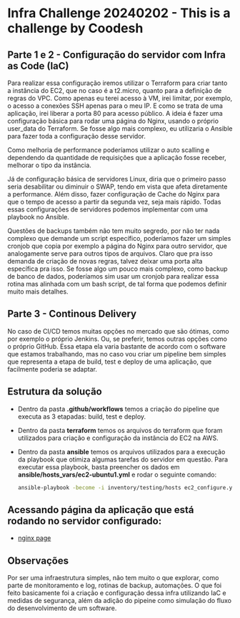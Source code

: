 # Infra Challenge 20240202 - This is a challenge by Coodesh

## Parte 1 e 2 - Configuração do servidor com Infra as Code (IaC)
Para realizar essa configuração iremos utilizar o Terraform para criar tanto a instância do EC2, que no caso é a t2.micro, quanto para a definição de regras do VPC.
Como apenas eu terei acesso à VM, irei limitar, por exemplo, o acesso a conexões SSH apenas para o meu IP.
E como se trata de uma aplicação, irei liberar a porta 80 para acesso público.
A ideia é fazer uma configuração básica para rodar uma página do Nginx, usando o próprio user_data do Terraform.
Se fosse algo mais complexo, eu utilizaria o Ansible para fazer toda a configuração desse servidor.

Como melhoria de performance poderíamos utilizar o auto scalling e dependendo da quantidade de requisições que a aplicação fosse receber, melhorar o tipo da instância.

Já de configuração básica de servidores Linux, diria que o primeiro passo seria desabilitar ou diminuir o SWAP, tendo em vista que afeta diretamente a performance. 
Além disso, fazer configuração de Cache do Nginx para que o tempo de acesso a partir da segunda vez, seja mais rápido.
Todas essas configurações de servidores podemos implementar com uma playbook no Ansible.

Questões de backups também não tem muito segredo, por não ter nada complexo que demande um script específico, poderíamos fazer um simples cronjob que copia por exemplo a página do Nginx para outro servidor, que analogamente serve para outros tipos de arquivos. Claro que pra isso demanda de criação de novas regras, talvez deixar uma porta alta específica pra isso.
Se fosse algo um pouco mais complexo, como backup de banco de dados, poderíamos sim usar um cronjob para realizar essa rotina mas alinhada com um bash script, de tal forma que podemos definir muito mais detalhes.

## Parte 3 - Continous Delivery
No caso de CI/CD temos muitas opções no mercado que são ótimas, como por exemplo o próprio Jenkins. Ou, se preferir, temos outras opções como o próprio GitHub.
Essa etapa ela varia bastante de acordo com o software que estamos trabalhando, mas no caso vou criar um pipeline bem simples que representa a etapa de build, test e deploy de uma aplicação, que facilmente poderia se adaptar.

## Estrutura da solução
* Dentro da pasta **.github/workflows** temos a criação do pipeline que executa as 3 etapadas: build, test e deploy.
  
* Dentro da pasta **terraform** temos os arquivos do terraform que foram utilizados para criação e configuração da instância do EC2 na AWS.

* Dentro da pasta **ansible** temos os arquivos utilizados para a execução da playbook que otimiza algumas tarefas do servidor em questão. Para executar essa playbook, basta preencher os dados em **ansible/hosts_vars/ec2-ubuntu1.yml** e rodar o seguinte comando:
  ```bash
  ansible-playbook -become -i inventory/testing/hosts ec2_configure.yml

## Acessando página da aplicação que está rodando no servidor configurado:
- [nginx page](http://52.90.47.51/)

## Observações 
Por ser uma infraestrutura simples, não tem muito o que explorar, como parte de monitoramento e log, rotinas de backup, automações.
O que foi feito basicamente foi a criação e configuração dessa infra utilizando IaC e medidas de segurança, além da adição do pipeine como simulação do fluxo do desenvolvimento de um software.
